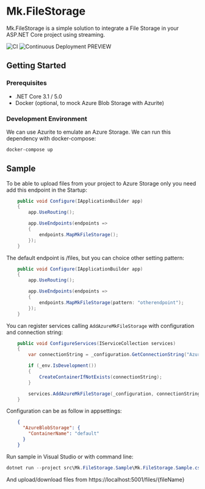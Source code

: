 # Mk.FileStorage

Mk.FileStorage is a simple solution to integrate a File Storage in your ASP.NET Core project using streaming.

![CI](https://github.com/m-knet/Mk.FileStorage/workflows/CI/badge.svg)
![Continuous Deployment PREVIEW](https://github.com/m-knet/Mk.FileStorage/workflows/Continuous%20Deployment%20PREVIEW/badge.svg)

## Getting Started

### Prerequisites

* .NET Core 3.1 / 5.0
* Docker (optional, to mock Azure Blob Storage with Azurite)

### Development Environment

We can use Azurite to emulate an Azure Storage. We can run this dependency with docker-compose:

```bash
docker-compose up
```

## Sample

To be able to upload files from your project to Azure Storage only you need add this endpoint in the Startup:

```csharp
    public void Configure(IApplicationBuilder app)
    {
        app.UseRouting();

        app.UseEndpoints(endpoints =>
        {
            endpoints.MapMkFileStorage();
        });
    }
```

The default endpoint is /files, but you can choice other setting pattern:

```csharp
    public void Configure(IApplicationBuilder app)
    {
        app.UseRouting();

        app.UseEndpoints(endpoints =>
        {
            endpoints.MapMkFileStorage(pattern: "otherendpoint");
        });
    }
```

You can register services calling `AddAzureMkFileStorage` with configuration and connection string:

```csharp
    public void ConfigureServices(IServiceCollection services)
    {
        var connectionString = _configuration.GetConnectionString("AzureBlobStorage");

        if (_env.IsDevelopment())
        {
            CreateContainerIfNotExists(connectionString);
        }

        services.AddAzureMkFileStorage(_configuration, connectionString);
    }
```

Configuration can be as follow in appsettings:
```json
    {
      "AzureBlobStorage": {
        "ContainerName": "default"
      }
    }
```

Run sample in Visual Studio or with command line:

```csharp
dotnet run --project src\Mk.FileStorage.Sample\Mk.FileStorage.Sample.csproj
```

And upload/download files from https://localhost:5001/files/{fileName}
 
